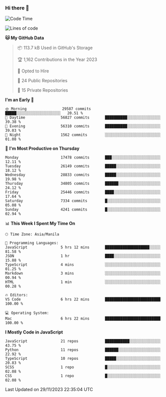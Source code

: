 ### Hi there 👋

<!--START_SECTION:waka-->
![Code Time](http://img.shields.io/badge/Code%20Time-463%20hrs-blue)

![Lines of code](https://img.shields.io/badge/From%20Hello%20World%20I%27ve%20Written-60.5%20million%20lines%20of%20code-blue)

**🐱 My GitHub Data** 

> 📦 113.7 kB Used in GitHub's Storage 
 > 
> 🏆 1,162 Contributions in the Year 2023
 > 
> 💼 Opted to Hire
 > 
> 📜 24 Public Repositories 
 > 
> 🔑 15 Private Repositories 
 > 
**I'm an Early 🐤** 

```text
🌞 Morning                29587 commits       █████░░░░░░░░░░░░░░░░░░░░   20.51 % 
🌆 Daytime                56827 commits       ██████████░░░░░░░░░░░░░░░   39.38 % 
🌃 Evening                56310 commits       ██████████░░░░░░░░░░░░░░░   39.03 % 
🌙 Night                  1562 commits        ░░░░░░░░░░░░░░░░░░░░░░░░░   01.08 % 
```
📅 **I'm Most Productive on Thursday** 

```text
Monday                   17478 commits       ███░░░░░░░░░░░░░░░░░░░░░░   12.11 % 
Tuesday                  26149 commits       █████░░░░░░░░░░░░░░░░░░░░   18.12 % 
Wednesday                28833 commits       █████░░░░░░░░░░░░░░░░░░░░   19.98 % 
Thursday                 34805 commits       ██████░░░░░░░░░░░░░░░░░░░   24.12 % 
Friday                   25446 commits       ████░░░░░░░░░░░░░░░░░░░░░   17.64 % 
Saturday                 7334 commits        █░░░░░░░░░░░░░░░░░░░░░░░░   05.08 % 
Sunday                   4241 commits        █░░░░░░░░░░░░░░░░░░░░░░░░   02.94 % 
```


📊 **This Week I Spent My Time On** 

```text
🕑︎ Time Zone: Asia/Manila

💬 Programming Languages: 
JavaScript               5 hrs 12 mins       ████████████████████░░░░░   81.58 % 
JSON                     1 hr                ████░░░░░░░░░░░░░░░░░░░░░   15.88 % 
TypeScript               4 mins              ░░░░░░░░░░░░░░░░░░░░░░░░░   01.25 % 
Markdown                 3 mins              ░░░░░░░░░░░░░░░░░░░░░░░░░   00.94 % 
HTML                     1 min               ░░░░░░░░░░░░░░░░░░░░░░░░░   00.28 % 

🔥 Editors: 
VS Code                  6 hrs 22 mins       █████████████████████████   100.00 % 

💻 Operating System: 
Mac                      6 hrs 22 mins       █████████████████████████   100.00 % 
```

**I Mostly Code in JavaScript** 

```text
JavaScript               21 repos            ███████████░░░░░░░░░░░░░░   43.75 % 
Python                   11 repos            ██████░░░░░░░░░░░░░░░░░░░   22.92 % 
TypeScript               10 repos            █████░░░░░░░░░░░░░░░░░░░░   20.83 % 
SCSS                     1 repo              █░░░░░░░░░░░░░░░░░░░░░░░░   02.08 % 
CSS                      1 repo              █░░░░░░░░░░░░░░░░░░░░░░░░   02.08 % 
```




 Last Updated on 29/11/2023 22:35:04 UTC
<!--END_SECTION:waka-->
